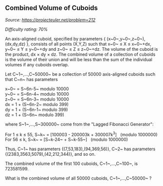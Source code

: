 Combined Volume of Cuboids
--------------------------

*Source: https://projecteuler.net/problem=212*


*Difficulty rating: 70%*

An axis-aligned cuboid, specified by parameters { (x~0~,y~0~,z~0~),
(dx,dy,dz) }, consists of all points (X,Y,Z) such that x~0~ ≤ X ≤
x~0~+dx, y~0~ ≤ Y ≤ y~0~+dy and z~0~ ≤ Z ≤ z~0~+dz. The volume of the
cuboid is the product, dx × dy × dz. The combined volume of a collection
of cuboids is the volume of their union and will be less than the sum of
the individual volumes if any cuboids overlap.

Let C~1~,...,C~50000~ be a collection of 50000 axis-aligned cuboids such
that C~n~ has parameters

x~0~ = S~6n-5~ modulo 10000\
y~0~ = S~6n-4~ modulo 10000\
z~0~ = S~6n-3~ modulo 10000\
dx = 1 + (S~6n-2~ modulo 399)\
dy = 1 + (S~6n-1~ modulo 399)\
dz = 1 + (S~6n~ modulo 399)

where S~1~,...,S~300000~ come from the "Lagged Fibonacci Generator":

For 1 ≤ k ≤ 55, S~k~ = [100003 - 200003k + 300007k<sup>3</sup>]   (modulo
1000000)\
For 56 ≤ k, S~k~ = [S~k-24~ + S~k-55~]   (modulo 1000000)

Thus, C~1~ has parameters {(7,53,183),(94,369,56)}, C~2~ has parameters
{(2383,3563,5079),(42,212,344)}, and so on.

The combined volume of the first 100 cuboids, C~1~,...,C~100~, is
723581599.

What is the combined volume of all 50000 cuboids, C~1~,...,C~50000~ ?
